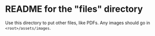 # README for the "files" directory

Use this directory to put other files, like PDFs. Any images should go in `<root>/assets/images`.
